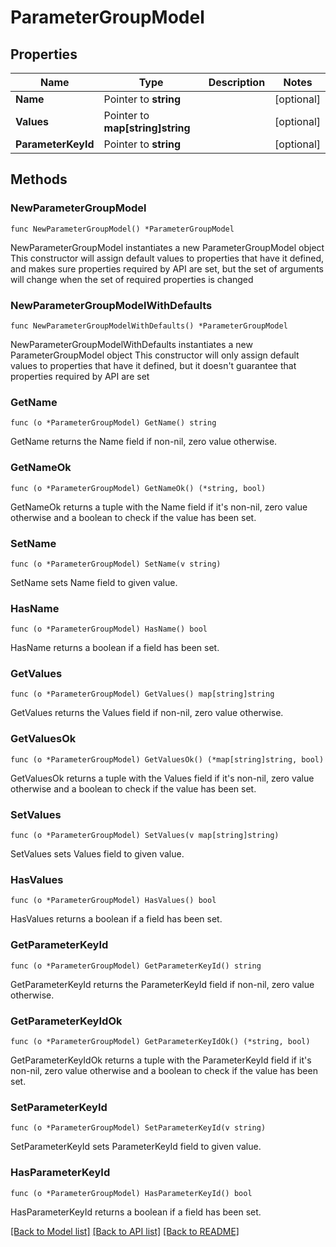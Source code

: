 # ParameterGroupModel

## Properties

Name | Type | Description | Notes
------------ | ------------- | ------------- | -------------
**Name** | Pointer to **string** |  | [optional] 
**Values** | Pointer to **map[string]string** |  | [optional] 
**ParameterKeyId** | Pointer to **string** |  | [optional] 

## Methods

### NewParameterGroupModel

`func NewParameterGroupModel() *ParameterGroupModel`

NewParameterGroupModel instantiates a new ParameterGroupModel object
This constructor will assign default values to properties that have it defined,
and makes sure properties required by API are set, but the set of arguments
will change when the set of required properties is changed

### NewParameterGroupModelWithDefaults

`func NewParameterGroupModelWithDefaults() *ParameterGroupModel`

NewParameterGroupModelWithDefaults instantiates a new ParameterGroupModel object
This constructor will only assign default values to properties that have it defined,
but it doesn't guarantee that properties required by API are set

### GetName

`func (o *ParameterGroupModel) GetName() string`

GetName returns the Name field if non-nil, zero value otherwise.

### GetNameOk

`func (o *ParameterGroupModel) GetNameOk() (*string, bool)`

GetNameOk returns a tuple with the Name field if it's non-nil, zero value otherwise
and a boolean to check if the value has been set.

### SetName

`func (o *ParameterGroupModel) SetName(v string)`

SetName sets Name field to given value.

### HasName

`func (o *ParameterGroupModel) HasName() bool`

HasName returns a boolean if a field has been set.

### GetValues

`func (o *ParameterGroupModel) GetValues() map[string]string`

GetValues returns the Values field if non-nil, zero value otherwise.

### GetValuesOk

`func (o *ParameterGroupModel) GetValuesOk() (*map[string]string, bool)`

GetValuesOk returns a tuple with the Values field if it's non-nil, zero value otherwise
and a boolean to check if the value has been set.

### SetValues

`func (o *ParameterGroupModel) SetValues(v map[string]string)`

SetValues sets Values field to given value.

### HasValues

`func (o *ParameterGroupModel) HasValues() bool`

HasValues returns a boolean if a field has been set.

### GetParameterKeyId

`func (o *ParameterGroupModel) GetParameterKeyId() string`

GetParameterKeyId returns the ParameterKeyId field if non-nil, zero value otherwise.

### GetParameterKeyIdOk

`func (o *ParameterGroupModel) GetParameterKeyIdOk() (*string, bool)`

GetParameterKeyIdOk returns a tuple with the ParameterKeyId field if it's non-nil, zero value otherwise
and a boolean to check if the value has been set.

### SetParameterKeyId

`func (o *ParameterGroupModel) SetParameterKeyId(v string)`

SetParameterKeyId sets ParameterKeyId field to given value.

### HasParameterKeyId

`func (o *ParameterGroupModel) HasParameterKeyId() bool`

HasParameterKeyId returns a boolean if a field has been set.


[[Back to Model list]](../README.md#documentation-for-models) [[Back to API list]](../README.md#documentation-for-api-endpoints) [[Back to README]](../README.md)


